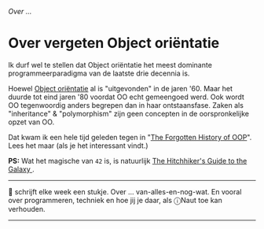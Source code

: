 *Over ...*

# Over vergeten Object oriëntatie

Ik durf wel te stellen dat Object oriëntatie het meest dominante programmeerparadigma van de laatste drie decennia is. 

Hoewel [Object oriëntatie](https://en.wikipedia.org/wiki/Object-oriented_programming) al is "uitgevonden" in de jaren '60. Maar het duurde tot eind jaren '80 voordat OO echt gemeengoed werd. Ook wordt OO tegenwoordig anders begrepen dan in haar ontstaansfase. Zaken als "inheritance" & "polymorphism" zijn geen concepten in de oorspronkelijke opzet van OO.

Dat kwam ik een hele tijd geleden tegen in "[The Forgotten History of OOP](https://medium.com/javascript-scene/the-forgotten-history-of-oop-88d71b9b2d9f)". Lees het maar (als je het interessant vindt.)

**PS:** Wat het magische van `42` is, is natuurlijk [The Hitchhiker's Guide to the Galaxy
](https://en.wikipedia.org/wiki/The_Hitchhiker%27s_Guide_to_the_Galaxy).

---

🍐 schrijft elke week een stukje. Over ... van-alles-en-nog-wat. 
En vooral over programmeren, techniek en hoe jij je daar, als &#9432;Naut toe kan verhouden.

---
